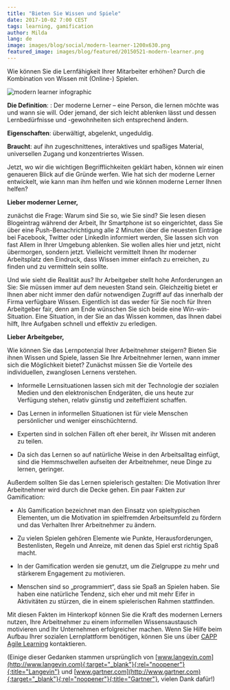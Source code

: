 ```yaml
---
title: "Bieten Sie Wissen und Spiele"
date: 2017-10-02 7:00 CEST
tags: learning, gamification
author: Milda
lang: de
image: images/blog/social/modern-learner-1200x630.png
featured_image: images/blog/featured/20150521-modern-learner.png
---
```


Wie können Sie die Lernfähigkeit Ihrer Mitarbeiter erhöhen? Durch die Kombination von Wissen mit (Online-) Spielen.

![modern learner infographic](/images/blog/en/meet-the-modern-learner-infographic.jpg)

**Die Definition**: : Der moderne Lerner – eine Person, die lernen möchte was und wann sie will. Oder jemand, der sich leicht ablenken lässt und dessen Lernbedürfnisse und -gewohnheiten sich entsprechend ändern.

**Eigenschaften**: überwältigt, abgelenkt, ungeduldig.

**Braucht**: auf ihn zugeschnittenes, interaktives und spaßiges Material, universellen Zugang und konzentriertes Wissen.

Jetzt, wo wir die wichtigen Begrifflichkeiten geklärt haben, können wir einen genaueren Blick auf die Gründe werfen. Wie hat sich der moderne Lerner entwickelt, wie kann man ihm helfen und wie können moderne Lerner Ihnen helfen?

**Lieber moderner Lerner,**

zunächst die Frage: Warum sind Sie so, wie Sie sind? Sie lesen diesen Blogeintrag während der Arbeit, Ihr Smartphone ist so eingerichtet, dass Sie über eine Push-Benachrichtigung alle 2 Minuten über die neuesten Einträge bei Facebook, Twitter oder LinkedIn informiert werden, Sie lassen sich von fast Allem in Ihrer Umgebung ablenken. Sie wollen alles hier und jetzt, nicht übermorgen, sondern jetzt. Vielleicht vermittelt Ihnen Ihr moderner Arbeitsplatz den Eindruck, dass Wissen immer einfach zu erreichen, zu finden und zu vermitteln sein sollte.

Und wie sieht die Realität aus? Ihr Arbeitgeber stellt hohe Anforderungen an Sie: Sie müssen immer auf dem neuesten Stand sein. Gleichzeitig bietet er Ihnen aber nicht immer den dafür notwendigen Zugriff auf das innerhalb der Firma verfügbare Wissen. Eigentlich ist das weder für Sie noch für Ihren Arbeitgeber fair, denn am Ende wünschen Sie sich beide eine Win-win-Situation. Eine Situation, in der Sie an das Wissen kommen, das Ihnen dabei hilft, Ihre Aufgaben schnell und effektiv zu erledigen.

**Lieber Arbeitgeber,**

Wie können Sie das Lernpotenzial Ihrer Arbeitnehmer steigern? Bieten Sie ihnen Wissen und Spiele, lassen Sie Ihre Arbeitnehmer lernen, wann immer sich die Möglichkeit bietet? Zunächst müssen Sie die Vorteile des individuellen, zwanglosen Lernens verstehen. 

* Informelle Lernsituationen lassen sich mit der Technologie der sozialen Medien und den elektronischen Endgeräten, die uns heute zur Verfügung stehen, relativ günstig und zeiteffizient schaffen.

* Das Lernen in informellen Situationen ist für viele Menschen persönlicher und weniger einschüchternd.

* Experten sind in solchen Fällen oft eher bereit, ihr Wissen mit anderen zu teilen.

* Da sich das Lernen so auf natürliche Weise in den Arbeitsalltag einfügt, sind die Hemmschwellen aufseiten der Arbeitnehmer, neue Dinge zu lernen, geringer.

Außerdem sollten Sie das Lernen spielerisch gestalten: Die Motivation Ihrer Arbeitnehmer wird durch die Decke gehen. Ein paar Fakten zur Gamification: 

* Als Gamification bezeichnet man den Einsatz von spieltypischen Elementen, um die Motivation im spielfremden Arbeitsumfeld zu fördern und das Verhalten Ihrer Arbeitnehmer zu ändern.

* Zu vielen Spielen gehören Elemente wie Punkte, Herausforderungen, Bestenlisten, Regeln und Anreize, mit denen das Spiel erst richtig Spaß macht.

* In der Gamification werden sie genutzt, um die Zielgruppe zu mehr und stärkerem Engagement zu motivieren.

* Menschen sind so „programmiert“, dass sie Spaß an Spielen haben. Sie haben eine natürliche Tendenz, sich eher und mit mehr Eifer in Aktivitäten zu stürzen, die in einem spielerischen Rahmen stattfinden.

Mit diesen Fakten im Hinterkopf können Sie die Kraft des modernen Lerners nutzen, Ihre Arbeitnehmer zu einem informellen Wissensaustausch motivieren und Ihr Unternehmen erfolgreicher machen. Wenn Sie Hilfe beim Aufbau Ihrer sozialen Lernplattform benötigen, können Sie uns über [CAPP Agile Learning](/capp-agile-learning) kontaktieren.

(Einige dieser Gedanken stammen ursprünglich von [www.langevin.com](http://www.langevin.com){:target="_blank"}{:rel="noopener"}{:title="Langevin"} und [www.gartner.com](http://www.gartner.com){:target="_blank"}{:rel="noopener"}{:title="Gartner"}, vielen Dank dafür!)
